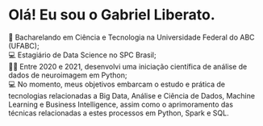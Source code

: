 # Olá! Eu sou o Gabriel Liberato.

📘 Bacharelando em Ciência e Tecnologia na Universidade Federal do ABC (UFABC); <br>
💻 Estagiário de Data Science no SPC Brasil; <br>
👨‍💻 Entre 2020 e 2021, desenvolvi uma iniciação científica de análise de dados de neuroimagem em Python; <br>
💻 No momento, meus objetivos embarcam o estudo e prática de tecnologias relacionadas a Big Data, Análise e Ciência de Dados, Machine Learning e Business Intelligence, assim como o aprimoramento das técnicas relacionadas a estes processos em Python, Spark e SQL. <br>
